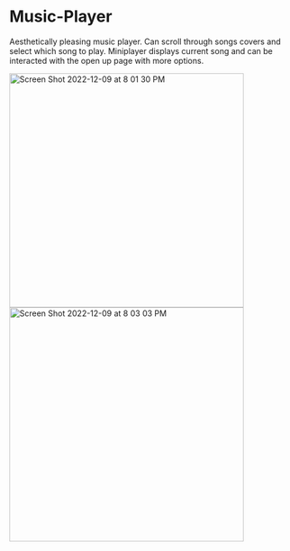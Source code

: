 # Music-Player
Aesthetically pleasing music player. Can scroll through songs covers and select which song to play. Miniplayer displays current song and can be interacted with the open up page with more options.

<img width="416" alt="Screen Shot 2022-12-09 at 8 01 30 PM" src="https://user-images.githubusercontent.com/89627948/206828342-555628fb-7c11-42f1-86dc-2640c4ced59e.png">

<img width="416" alt="Screen Shot 2022-12-09 at 8 03 03 PM" src="https://user-images.githubusercontent.com/89627948/206828344-f4401019-f7dc-4d19-a691-341a37111ebd.png">
